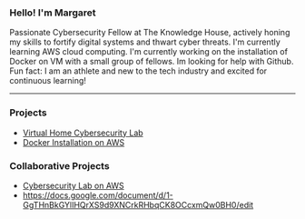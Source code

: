 ### Hello! I'm Margaret

Passionate Cybersecurity Fellow at The Knowledge House, actively honing my skills to fortify digital systems and thwart cyber threats.
I'm currently learning AWS cloud computing. 
I'm currently working on the installation of Docker on VM with a small group of fellows. 
Im looking for help with Github.
Fun fact: I am an athlete and new to the tech industry and excited for continuous learning!

***

### Projects
- [Virtual Home Cybersecurity Lab](https://margaretedwards022-my.sharepoint.com/:w:/g/personal/admin_margaretedwards022_onmicrosoft_com/EW5tPb4MHJRMlarM031M4yEBAvziVP23BAYgW1Sya3FY1Q?e=0yntKz)
- [Docker Installation on AWS](https://github.com/erykahedwards2/erykahedwards2/blob/main/dockerawstechdoc.pdf)

### Collaborative Projects
- [Cybersecurity Lab on AWS](https://github.com/Quatecha/Phase-2-Final-Project_TKH-)
- https://docs.google.com/document/d/1-GgTHnBkGYlIHQrXS9d9XNCrkRHbqCK8OCcxmQw0BH0/edit

